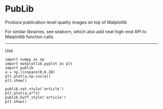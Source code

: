 # PubLib

Produce publication-level quality images on top of Matplotlib

For similar librairies, see seaborn, which also add neat high-end API to 
Matplotlib function calls.  

--------
Use
```
import numpy as np
import matplotlib.pyplot as plt
import publib
a = np.linspace(0,6.28)
plt.plot(a,np.cos(a))
plt.show()
```

```
publib.set_style('article')
plt.plot(a,a**2)
publib.buff_style('article')
plt.show()
```

